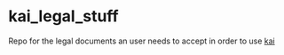 # kai_legal_stuff
Repo for the legal documents an user needs to accept in order to use [kai](t.me/kai_helper_bot)

